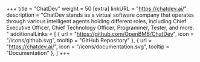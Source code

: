 +++
title = "ChatDev"
weight = 50
[extra]
linkURL = "https://chatdev.ai/"
description = "ChatDev stands as a virtual software company that operates through various intelligent agents holding different roles, including Chief Executive Officer, Chief Technology Officer, Programmer, Tester, and more. "
additionalLinks = [
  { url = "https://github.com/OpenBMB/ChatDev", icon = "/icons/github.svg", tooltip = "GitHub Repository" },
  { url = "https://chatdev.ai/", icon = "/icons/documentation.svg", tooltip = "Documentation" },
]
+++